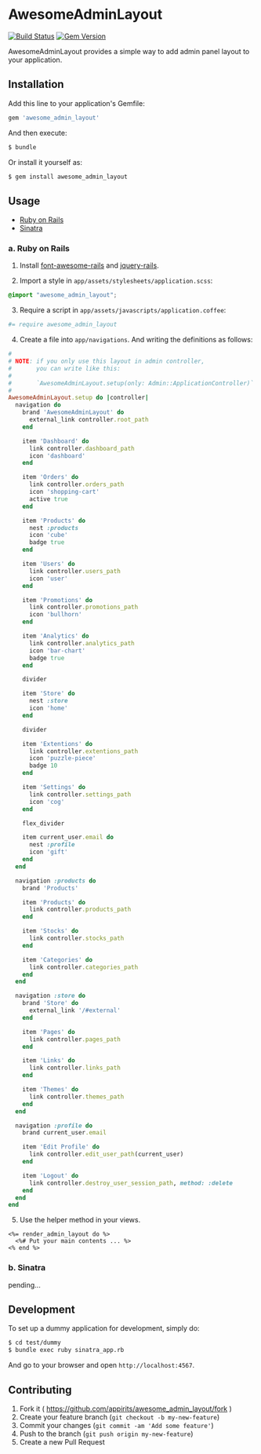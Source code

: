 # AwesomeAdminLayout

[![Build Status](https://img.shields.io/travis/appirits/awesome_admin_layout.svg?style=flat-square)](http://travis-ci.org/appirits/awesome_admin_layout)
[![Gem Version](https://img.shields.io/gem/v/awesome_admin_layout.svg?style=flat-square)](https://rubygems.org/gems/awesome_admin_layout)

AwesomeAdminLayout provides a simple way to add admin panel layout to your application.

## Installation

Add this line to your application's Gemfile:

```ruby
gem 'awesome_admin_layout'
```

And then execute:

```sh
$ bundle
```

Or install it yourself as:

```sh
$ gem install awesome_admin_layout
```

## Usage

- [Ruby on Rails](#a-ruby-on-rails)
- [Sinatra](#b-sinatra)

### a. Ruby on Rails

1. Install [font-awesome-rails](https://github.com/bokmann/font-awesome-rails) and [jquery-rails](https://github.com/rails/jquery-rails).

2. Import a style in `app/assets/stylesheets/application.scss`:

  ```scss
  @import "awesome_admin_layout";
  ```

3. Require a script in `app/assets/javascripts/application.coffee`:

  ```coffee
  #= require awesome_admin_layout
  ```

4. Create a file into `app/navigations`.
   And writing the definitions as follows:

  ```ruby
  #
  # NOTE: if you only use this layout in admin controller,
  #       you can write like this:
  #
  #       `AwesomeAdminLayout.setup(only: Admin::ApplicationController)`
  #
  AwesomeAdminLayout.setup do |controller|
    navigation do
      brand 'AwesomeAdminLayout' do
        external_link controller.root_path
      end

      item 'Dashboard' do
        link controller.dashboard_path
        icon 'dashboard'
      end

      item 'Orders' do
        link controller.orders_path
        icon 'shopping-cart'
        active true
      end

      item 'Products' do
        nest :products
        icon 'cube'
        badge true
      end

      item 'Users' do
        link controller.users_path
        icon 'user'
      end

      item 'Promotions' do
        link controller.promotions_path
        icon 'bullhorn'
      end

      item 'Analytics' do
        link controller.analytics_path
        icon 'bar-chart'
        badge true
      end

      divider

      item 'Store' do
        nest :store
        icon 'home'
      end

      divider

      item 'Extentions' do
        link controller.extentions_path
        icon 'puzzle-piece'
        badge 10
      end

      item 'Settings' do
        link controller.settings_path
        icon 'cog'
      end

      flex_divider

      item current_user.email do
        nest :profile
        icon 'gift'
      end
    end

    navigation :products do
      brand 'Products'

      item 'Products' do
        link controller.products_path
      end

      item 'Stocks' do
        link controller.stocks_path
      end

      item 'Categories' do
        link controller.categories_path
      end
    end

    navigation :store do
      brand 'Store' do
        external_link '/#external'
      end

      item 'Pages' do
        link controller.pages_path
      end

      item 'Links' do
        link controller.links_path
      end

      item 'Themes' do
        link controller.themes_path
      end
    end

    navigation :profile do
      brand current_user.email

      item 'Edit Profile' do
        link controller.edit_user_path(current_user)
      end

      item 'Logout' do
        link controller.destroy_user_session_path, method: :delete
      end
    end
  end
  ```

5. Use the helper method in your views.

  ```erb
  <%= render_admin_layout do %>
    <%# Put your main contents ... %>
  <% end %>
  ```

### b. Sinatra

pending...

## Development

To set up a dummy application for development, simply do:

```sh
$ cd test/dummy
$ bundle exec ruby sinatra_app.rb
```

And go to your browser and open `http://localhost:4567`.

## Contributing

1. Fork it ( https://github.com/appirits/awesome_admin_layout/fork )
2. Create your feature branch (`git checkout -b my-new-feature`)
3. Commit your changes (`git commit -am 'Add some feature'`)
4. Push to the branch (`git push origin my-new-feature`)
5. Create a new Pull Request
